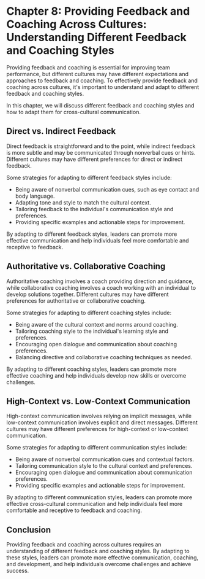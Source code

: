 Chapter 8: Providing Feedback and Coaching Across Cultures: Understanding Different Feedback and Coaching Styles
================================================================================================================

Providing feedback and coaching is essential for improving team performance, but different cultures may have different expectations and approaches to feedback and coaching. To effectively provide feedback and coaching across cultures, it's important to understand and adapt to different feedback and coaching styles.

In this chapter, we will discuss different feedback and coaching styles and how to adapt them for cross-cultural communication.

Direct vs. Indirect Feedback
----------------------------

Direct feedback is straightforward and to the point, while indirect feedback is more subtle and may be communicated through nonverbal cues or hints. Different cultures may have different preferences for direct or indirect feedback.

Some strategies for adapting to different feedback styles include:

* Being aware of nonverbal communication cues, such as eye contact and body language.
* Adapting tone and style to match the cultural context.
* Tailoring feedback to the individual's communication style and preferences.
* Providing specific examples and actionable steps for improvement.

By adapting to different feedback styles, leaders can promote more effective communication and help individuals feel more comfortable and receptive to feedback.

Authoritative vs. Collaborative Coaching
----------------------------------------

Authoritative coaching involves a coach providing direction and guidance, while collaborative coaching involves a coach working with an individual to develop solutions together. Different cultures may have different preferences for authoritative or collaborative coaching.

Some strategies for adapting to different coaching styles include:

* Being aware of the cultural context and norms around coaching.
* Tailoring coaching style to the individual's learning style and preferences.
* Encouraging open dialogue and communication about coaching preferences.
* Balancing directive and collaborative coaching techniques as needed.

By adapting to different coaching styles, leaders can promote more effective coaching and help individuals develop new skills or overcome challenges.

High-Context vs. Low-Context Communication
------------------------------------------

High-context communication involves relying on implicit messages, while low-context communication involves explicit and direct messages. Different cultures may have different preferences for high-context or low-context communication.

Some strategies for adapting to different communication styles include:

* Being aware of nonverbal communication cues and contextual factors.
* Tailoring communication style to the cultural context and preferences.
* Encouraging open dialogue and communication about communication preferences.
* Providing specific examples and actionable steps for improvement.

By adapting to different communication styles, leaders can promote more effective cross-cultural communication and help individuals feel more comfortable and receptive to feedback and coaching.

Conclusion
----------

Providing feedback and coaching across cultures requires an understanding of different feedback and coaching styles. By adapting to these styles, leaders can promote more effective communication, coaching, and development, and help individuals overcome challenges and achieve success.
